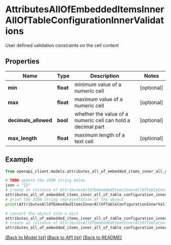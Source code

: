# AttributesAllOfEmbeddedItemsInnerAllOfTableConfigurationInnerValidations

User defined validation constraints on the cell content

## Properties

Name | Type | Description | Notes
------------ | ------------- | ------------- | -------------
**min** | **float** | minimum value of a numeric cell | [optional] 
**max** | **float** | maximum value of a numeric cell | [optional] 
**decimals_allowed** | **bool** | whether the value of a numeric cell can hold a decimal part | [optional] 
**max_length** | **float** | maximum length of a text cell | [optional] 

## Example

```python
from openapi_client.models.attributes_all_of_embedded_items_inner_all_of_table_configuration_inner_validations import AttributesAllOfEmbeddedItemsInnerAllOfTableConfigurationInnerValidations

# TODO update the JSON string below
json = "{}"
# create an instance of AttributesAllOfEmbeddedItemsInnerAllOfTableConfigurationInnerValidations from a JSON string
attributes_all_of_embedded_items_inner_all_of_table_configuration_inner_validations_instance = AttributesAllOfEmbeddedItemsInnerAllOfTableConfigurationInnerValidations.from_json(json)
# print the JSON string representation of the object
print(AttributesAllOfEmbeddedItemsInnerAllOfTableConfigurationInnerValidations.to_json())

# convert the object into a dict
attributes_all_of_embedded_items_inner_all_of_table_configuration_inner_validations_dict = attributes_all_of_embedded_items_inner_all_of_table_configuration_inner_validations_instance.to_dict()
# create an instance of AttributesAllOfEmbeddedItemsInnerAllOfTableConfigurationInnerValidations from a dict
attributes_all_of_embedded_items_inner_all_of_table_configuration_inner_validations_from_dict = AttributesAllOfEmbeddedItemsInnerAllOfTableConfigurationInnerValidations.from_dict(attributes_all_of_embedded_items_inner_all_of_table_configuration_inner_validations_dict)
```
[[Back to Model list]](../README.md#documentation-for-models) [[Back to API list]](../README.md#documentation-for-api-endpoints) [[Back to README]](../README.md)


